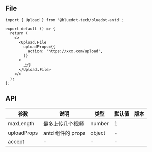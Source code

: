 ## File

```tsx
import { Upload } from '@bluedot-tech/bluedot-antd';

export default () => {
  return (
    <>
      <Upload.File
        uploadProps={{
          action: 'https://xxx.com/upload',
        }}
      >
        上传
      </Upload.File>
    </>
  );
};
```

## API

| 参数        | 说明              | 类型   | 默认值 | 版本 |
| ----------- | ----------------- | ------ | ------ | ---- |
| maxLength   | 最多上传几个视频  | number | 1      |
| uploadProps | antd 组件的 props | object | -      |
| accept      | -                 | -      | -      |
